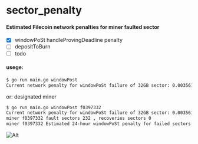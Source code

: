 # sector_penalty 

#### Estimated Filecoin network penalties for miner faulted sector

- [x] windowPoSt  handleProvingDeadline penalty  
- [ ]  depositToBurn
- [ ] todo

#### usege:

```bash
$ go run main.go windowPost         
Current network penalty for windowPoSt failure of 32GB sector: 0.003561825011436986 FIL = 3561825011436986 attoFIL
```

or: designated miner

```bash
$ go run main.go windowPost f0397332        
Current network penalty for windowPoSt failure of 32GB sector: 0.003561831381557233 FIL = 3561831381557233 attoFIL 
miner f0397332 fault sectors 232 , recoveries sectors 0 
miner f0397332 Estimated 24-hour windowPoSt penalty for failed sectors: 0.8263448805212781 FIL = 826344880521278056 attoFIL
```


![Alt](https://repobeats.axiom.co/api/embed/7e33e91436ecc8340f7b2e2988047e1f4a2c016e.svg "Repobeats analytics image")
